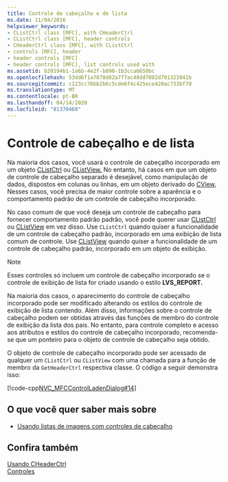 ```yaml
---
title: Controle de cabeçalho e de lista
ms.date: 11/04/2016
helpviewer_keywords:
- CListCtrl class [MFC], with CHeaderCtrl
- CListCtrl class [MFC], header controls
- CHeaderCtrl class [MFC], with CListCtrl
- controls [MFC], header
- header controls [MFC]
- header controls [MFC], list controls used with
ms.assetid: b20194b1-1a6b-4e2f-b890-1b3cca6650bc
ms.openlocfilehash: 53dd6f1a7878d82a7f7ac48dd7082d791323941b
ms.sourcegitcommit: c123cc76bb2b6c5cde6f4c425ece420ac733bf70
ms.translationtype: MT
ms.contentlocale: pt-BR
ms.lasthandoff: 04/14/2020
ms.locfileid: "81370468"
---
```

# <a name="header-control-and-list-control"></a>Controle de cabeçalho e de lista

Na maioria dos casos, você usará o controle de cabeçalho incorporado em um objeto [CListCtrl](../mfc/reference/clistctrl-class.md) ou [CListView.](../mfc/reference/clistview-class.md) No entanto, há casos em que um objeto de controle de cabeçalho separado é desejável, como manipulação de dados, dispostos em colunas ou linhas, em um objeto derivado do [CView.](../mfc/reference/cview-class.md) Nesses casos, você precisa de maior controle sobre a aparência e o comportamento padrão de um controle de cabeçalho incorporado.

No caso comum de que você deseja um controle de cabeçalho para fornecer comportamento padrão padrão, você pode querer usar [CListCtrl](../mfc/reference/clistctrl-class.md) ou [CListView](../mfc/reference/clistview-class.md) em vez disso. Use `CListCtrl` quando quiser a funcionalidade de um controle de cabeçalho padrão, incorporado em uma exibição de lista comum de controle. Use [CListView](../mfc/reference/clistview-class.md) quando quiser a funcionalidade de um controle de cabeçalho padrão, incorporado em um objeto de exibição.

> [!NOTE]
> Esses controles só incluem um controle de cabeçalho incorporado se o controle de exibição de lista for criado usando o estilo **LVS_REPORT.**

Na maioria dos casos, o aparecimento do controle de cabeçalho incorporado pode ser modificado alterando os estilos do controle de exibição de lista contendo. Além disso, informações sobre o controle de cabeçalho podem ser obtidas através das funções de membro do controle de exibição da lista dos pais. No entanto, para controle completo e acesso aos atributos e estilos do controle de cabeçalho incorporado, recomenda-se que um ponteiro para o objeto de controle de cabeçalho seja obtido.

O objeto de controle de cabeçalho incorporado pode ser acessado de qualquer um `CListCtrl` ou `CListView` com uma chamada para a função de membro da `GetHeaderCtrl` respectiva classe. O código a seguir demonstra isso:

[!code-cpp[NVC_MFCControlLadenDialog#14](../mfc/codesnippet/cpp/header-control-and-list-control_1.cpp)]

## <a name="what-do-you-want-to-know-more-about"></a>O que você quer saber mais sobre

- [Usando listas de imagens com controles de cabeçalho](../mfc/using-image-lists-with-header-controls.md)

## <a name="see-also"></a>Confira também

[Usando CHeaderCtrl](../mfc/using-cheaderctrl.md)<br/>
[Controles](../mfc/controls-mfc.md)
